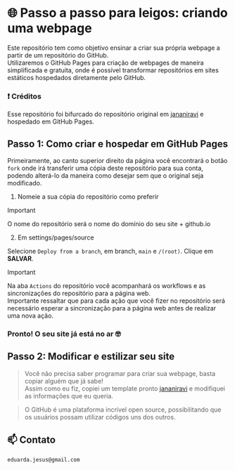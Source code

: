 # 🌐 Passo a passo para leigos: criando uma webpage 

Este repositório tem como objetivo ensinar a criar sua própria webpage a partir de um repositório do GitHub.\
Utilizaremos o GitHub Pages para criação de webpages de maneira simplificada e gratuita, onde é possível transformar repositórios em sites estáticos hospedados diretamente pelo GitHub.  

### ❗ Créditos
Esse repositório foi bifurcado do repositório original em [jananiravi](https://github.com/jananiravi/jananiravi.github.io) e hospedado em GitHub Pages.

## Passo 1: Como criar e hospedar em GitHub Pages

Primeiramente, ao canto superior direito da página você encontrará o botão `fork` onde irá transferir uma cópia deste repositório para sua conta, podendo alterá-lo da maneira como desejar sem que o original seja modificado. 
1. Nomeie a sua cópia do repositório como preferir
> [!IMPORTANT]
> O nome do repositório será o nome do domínio do seu site + github.io 
2. Em settings/pages/source 

Selecione `Deploy from a branch`, em branch, `main` e `/(root)`. Clique em **SALVAR**.
> [!IMPORTANT]
> Na aba `Actions` do repositório você acompanhará os workflows e as sincronizações do repositório para a página web.\
> Importante ressaltar que para cada ação que você fizer no repositório será necessário esperar a sincronização para a página web antes de realizar uma nova ação.

### Pronto! O seu site já está no ar 🤓

## Passo 2: Modificar e estilizar seu site
> Você não precisa saber programar para criar sua webpage, basta copiar alguém que já sabe!\
Assim como eu fiz, copiei um template pronto [jananiravi](https://github.com/jananiravi/jananiravi.github.io) e modifiquei as informações que eu queria.

> O GitHub é uma plataforma incrível open source, possibilitando que os usuários possam utilizar códigos uns dos outros.

## 📫 Contato
`eduarda.jesus@gmail.com`


